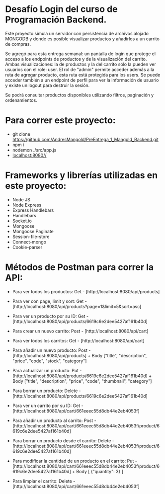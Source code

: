 
# Desafío Login del curso de Programación Backend.

Este proyecto simula un servidor con persistencia de archivos alojado MONGODB y donde es posible visualizar productos y añadirlos a un carrito de compras.

Se agregó para esta entrega semanal: un pantalla de login que protege el acceso a los endpoints de productos y de la visualización del carrito. Ambas visualizaciones: la de productos
y la del carrito sólo la pueden ver usuarios con el role: user. El rol de "admin" permite acceder además a la ruta de agregar producto, esta ruta está protegida para los users.
Se puede acceder también a un endpoint de perfil para ver la información de usuario y existe un logout para destruir la sesión.

Se podrá consultar productos disponibles utilizando filtros, paginación y ordenamientos.


# Para correr este proyecto:

- git clone https://github.com/AndresMangold/PreEntrega_1_Mangold_Backend.git
- npm i
- nodemon ./src/app.js
- [localhost:8080//](http://localhost:8080/api/products)

# Frameworks y librerías utilizadas en este proyecto:

- Node JS
- Node Express
- Express Handlebars
- Handlebars
- Socket.io
- Mongoose
- Mongoose Paginate
- Session-file-store
- Connect-mongo
- Cookie-parser

# Métodos de Postman para correr la API:

- Para ver todos los productos:
Get - [http://localhost:8080/api/products]

- Para ver con page, limit y sort:
Get - [http://localhost:8080/api/products?page=1&limit=5&sort=asc]

- Para ver un producto por su ID:
Get - [http://localhost:8080/api/products/6619c6e2dee5427af161b40d]

- Para crear un nuevo carrito:
Post - [http://localhost:8080/api/cart]

- Para ver todos los carritos:
Get - [http://localhost:8080/api/cart]

- Para añadir un nuevo producto:
Post - [http://localhost:8080/api/products] + Body ["title", "description", "price", "code", "stock", "category"]

- Para actualizar un producto: 
Put - [http://localhost:8080/api/products/6619c6e2dee5427af161b40d] + Body ["title", "description", "price", "code", "thumbnail", "category"]

- Para borrar un producto:
Delete - [http://localhost:8080/api/products/6619c6e2dee5427af161b40d]

- Para ver un carrito por su ID:
Get - [http://localhost:8080/api/cart/661eeec55d8db44e2eb4053f]

- Para añadir un producto al carrito:
Post - [http://localhost:8080/api/cart/661eeec55d8db44e2eb4053f/product/6619c6e2dee5427af161b40d]

- Para borrar un producto desde el carrito:
Delete - [http://localhost:8080/api/cart/661eeec55d8db44e2eb4053f/product/6619c6e2dee5427af161b40d]

- Para modificar la cantidad de un producto en el carrito:
Put - [http://localhost:8080/api/cart/661eeec55d8db44e2eb4053f/product/6619c6e2dee5427af161b40d] + Body [ {"quantity": 3} ]

- Para limpiar el carrito: 
Delete -  [http://localhost:8080/api/cart/661eeec55d8db44e2eb4053f]
